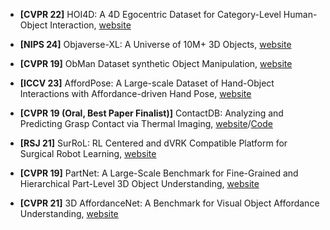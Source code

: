 
* **[CVPR 22]** HOI4D: A 4D Egocentric Dataset for Category-Level Human-Object Interaction, [website](https://hoi4d.github.io/)

* **[NIPS 24]** Objaverse-XL: A Universe of 10M+ 3D Objects, [website](https://objaverse.allenai.org/)

* **[CVPR 19]** ObMan Dataset synthetic Object Manipulation, [website](https://www.di.ens.fr/willow/research/obman/data/)

* **[ICCV 23]** AffordPose: A Large-scale Dataset of Hand-Object Interactions with Affordance-driven Hand Pose, [website](https://affordpose.github.io/)

* **[CVPR 19 (Oral, Best Paper Finalist)]** ContactDB: Analyzing and Predicting Grasp Contact via Thermal Imaging, [website](https://arxiv.org/pdf/1904.06830)/[Code](https://github.com/samarth-robo/contactdb_prediction)

* **[RSJ 21]** SurRoL: RL Centered and dVRK Compatible Platform for Surgical Robot Learning, [website](https://med-air.github.io/SurRoL/)

* **[CVPR 19]** PartNet: A Large-Scale Benchmark for Fine-Grained and Hierarchical Part-Level 3D Object Understanding, [website](https://partnet.cs.stanford.edu/)

* **[CVPR 21]** 3D AffordanceNet: A Benchmark for Visual Object Affordance Understanding, [website](https://andlollipopde.github.io/3D-AffordanceNet/#/)
